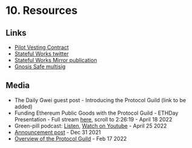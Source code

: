 # 10. Resources

## Links

- [Pilot Vesting Contract](https://app.0xsplits.xyz/accounts/0xF29Ff96aaEa6C9A1fBa851f74737f3c069d4f1a9/)
- [Stateful Works twitter](https://twitter.com/StatefulWorks)
- [Stateful Works Mirror publication](https://stateful.mirror.xyz/)
- [Gnosis Safe multisig](https://gnosis-safe.io/app/eth:0xF6CBDd6Ea6EC3C4359e33de0Ac823701Cc56C6c4/balances)

## Media

- The Daily Gwei guest post - Introducing the Protocol Guild (link to be added)
- Funding Ethereum Public Goods with the Protocol Guild - ETHDay Presentation - Full stream [here](https://streameth.tv/event/eth-day), scroll to 2:26:19 - April 18 2022
- Green-pill podcast: [Listen](https://availableon.com/greenpill), [Watch on Youtube](https://www.youtube.com/watch?v=VjE9a9COahc) - April 25 2022
- [Announcement post](https://stateful.mirror.xyz/mEDvFXGCKdDhR-N320KRtsq60Y2OPk8rHcHBCFVryXY) - Dec 31 2021
- [Overview of the Protocol Guild](https://www.youtube.com/watch?v=5EPRYXYQaIg) - Feb 17 2022
